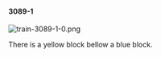 #### 3089-1
![train-3089-1-0.png](https://github.com/lil-lab/nlvr/raw/master/nlvr/train/images/71/train-3089-1-0.png "train-3089-1-0.png")

There is a yellow block bellow a blue block.